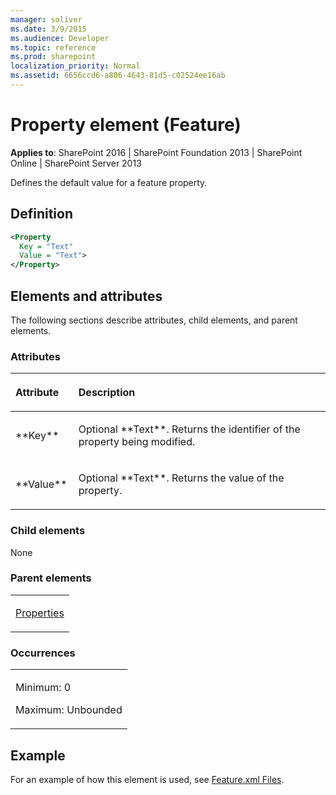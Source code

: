 ```yaml
---
manager: soliver
ms.date: 3/9/2015
ms.audience: Developer
ms.topic: reference
ms.prod: sharepoint
localization_priority: Normal
ms.assetid: 6656ccd6-a806-4643-81d5-c02524ee16ab
---
```


# Property element (Feature)

**Applies to**: SharePoint 2016 | SharePoint Foundation 2013 | SharePoint Online | SharePoint Server 2013

Defines the default value for a feature property.

## Definition

```XML
<Property
  Key = "Text"
  Value = "Text">
</Property>
```

## Elements and attributes

The following sections describe attributes, child elements, and parent elements.

### Attributes

<table>
<colgroup>
<col width="20%" />
<col width="80%" />
</colgroup>
<thead>
<tr class="header">
<th align="left"><p>Attribute</p></th>
<th align="left"><p>Description</p></th>
</tr>
</thead>
<tbody>
<tr class="odd">
<td align="left"><p>**Key**</p></td>
<td align="left"><p>Optional **Text**. Returns the identifier of the property being modified.</p></td>
</tr>
<tr class="even">
<td align="left"><p>**Value**</p></td>
<td align="left"><p>Optional **Text**. Returns the value of the property.</p></td>
</tr>
</tbody>
</table>

### Child elements

None

### Parent elements

<table>
<colgroup>
<col width="100%" />
</colgroup>
<tbody>
<tr class="odd">
<td align="left"><p><a href="properties-element-feature.md">Properties</a></p></td>
</tr>
</tbody>
</table>

### Occurrences

<table>
<colgroup>
<col width="100%" />
</colgroup>
<tbody>
<tr class="odd">
<td align="left"><p>Minimum: 0</p>
<p>Maximum: Unbounded</p></td>
</tr>
</tbody>
</table>


## Example

For an example of how this element is used, see [Feature.xml Files](feature-xml-files.md).








